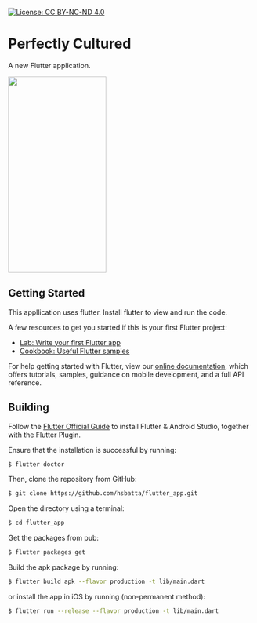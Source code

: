 [![License: CC BY-NC-ND 4.0](https://img.shields.io/badge/License-CC%20BY--NC--ND%204.0-lightgrey.svg)](https://creativecommons.org/licenses/by-nc-nd/4.0/)

# Perfectly Cultured

A new Flutter application.

<img src="gifVid.gif" width="200" height="400" />

## Getting Started

This appllication uses flutter. Install flutter to view and run the code. 

A few resources to get you started if this is your first Flutter project:

- [Lab: Write your first Flutter app](https://flutter.dev/docs/get-started/codelab)
- [Cookbook: Useful Flutter samples](https://flutter.dev/docs/cookbook)

For help getting started with Flutter, view our
[online documentation](https://flutter.dev/docs), which offers tutorials,
samples, guidance on mobile development, and a full API reference.


## Building
Follow the [Flutter Official Guide](https://flutter.dev/docs/get-started/install) to install Flutter & Android Studio, together with the Flutter Plugin.

Ensure that the installation is successful by running:
```bash
$ flutter doctor
```

Then, clone the repository from GitHub:
```bash
$ git clone https://github.com/hsbatta/flutter_app.git
```

Open the directory using a terminal:
```bash
$ cd flutter_app
```

Get the packages from pub:
```bash
$ flutter packages get
```

Build the apk package by running:
```bash
$ flutter build apk --flavor production -t lib/main.dart
```

or install the app in iOS by running (non-permanent method):
```bash
$ flutter run --release --flavor production -t lib/main.dart
```

